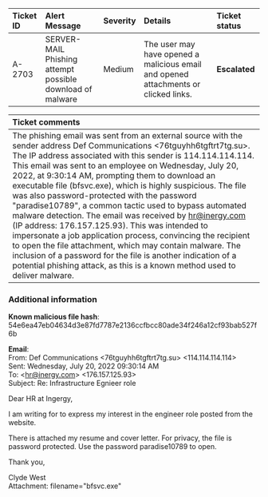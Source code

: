 

| Ticket ID | Alert Message | Severity | Details | Ticket status |
| :---- | :---- | :---- | :---- | :---- |
| A-2703 | SERVER-MAIL Phishing attempt possible download of malware | Medium | The user may have opened a malicious email and opened attachments or clicked links. | **Escalated** |

| Ticket comments  |
| :---- |
| The phishing email was sent from an external source with the sender address Def Communications \<76tguyhh6tgftrt7tg.su\>. The IP address associated with this sender is 114.114.114.114. This email was sent to an employee on Wednesday, July 20, 2022, at 9:30:14 AM, prompting them to download an executable file (bfsvc.exe), which is highly suspicious. The file was also password-protected with the password "paradise10789", a common tactic used to bypass automated malware detection. The email was received by hr@inergy.com (IP address: 176.157.125.93). This was intended to impersonate a job application process, convincing the recipient to open the file attachment, which may contain malware. The inclusion of a password for the file is another indication of a potential phishing attack, as this is a known method used to deliver malware.  |

### **Additional information**

**Known malicious file hash**: 54e6ea47eb04634d3e87fd7787e2136ccfbcc80ade34f246a12cf93bab527f6b

**Email**:  
From: Def Communications \<76tguyhh6tgftrt7tg.su\>  \<114.114.114.114\>  
Sent: Wednesday, July 20, 2022 09:30:14 AM  
To: \<hr@inergy.com\> \<176.157.125.93\>  
Subject: Re: Infrastructure Egnieer role

Dear HR at Ingergy,

I am writing for to express my interest in the engineer role posted from the website.

There is attached my resume and cover letter. For privacy, the file is password protected. Use the password paradise10789 to open. 

Thank you,

Clyde West  
Attachment: filename="bfsvc.exe"